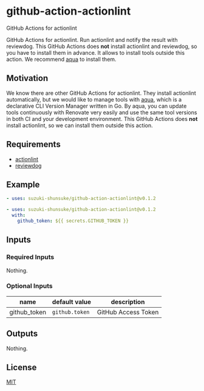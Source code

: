 # github-action-actionlint

GitHub Actions for actionlint

GitHub Actions for actionlint.
Run actionlint and notify the result with reviewdog.
This GitHub Actions does **not** install actionlint and reviewdog, so you have to install them in advance.
It allows to install tools outside this action.
We recommend [aqua](https://aquaproj.github.io/) to install them.

## Motivation

We know there are other GitHub Actions for actionlint.
They install actionlint automatically, but we would like to manage tools with [aqua](https://aquaproj.github.io/), which is a declarative CLI Version Manager written in Go.
By aqua, you can update tools continuously with Renovate very easily and use the same tool versions in both CI and your development environment.
This GitHub Actions does **not** install actionlint, so we can install them outside this action.

## Requirements

* [actionlint](https://github.com/rhysd/actionlint)
* [reviewdog](https://github.com/reviewdog/reviewdog)

## Example

```yaml
- uses: suzuki-shunsuke/github-action-actionlint@v0.1.2
```

```yaml
- uses: suzuki-shunsuke/github-action-actionlint@v0.1.2
  with:
    github_token: ${{ secrets.GITHUB_TOKEN }}
```

## Inputs

### Required Inputs

Nothing.

### Optional Inputs

name | default value | description
--- | --- | ---
github_token | `github.token` | GitHub Access Token

## Outputs

Nothing.

## License

[MIT](LICENSE)
